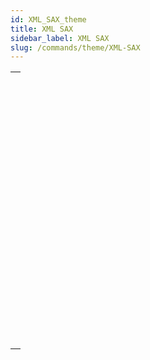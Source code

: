 ```yaml
---
id: XML_SAX_theme
title: XML SAX
sidebar_label: XML SAX
slug: /commands/theme/XML-SAX
---
```


|                                                                                                                                           |
| ----------------------------------------------------------------------------------------------------------------------------------------- |
| [<!-- INCLUDE #_command_.SAX ADD PROCESSING INSTRUCTION.Syntax -->](../../commands-legacy/sax-add-processing-instruction.md)<br/>         |
| [<!-- INCLUDE #_command_.SAX ADD XML CDATA.Syntax -->](../../commands-legacy/sax-add-xml-cdata.md)<br/>                                   |
| [<!-- INCLUDE #_command_.SAX ADD XML COMMENT.Syntax -->](../../commands-legacy/sax-add-xml-comment.md)<br/>                               |
| [<!-- INCLUDE #_command_.SAX ADD XML DOCTYPE.Syntax -->](../../commands-legacy/sax-add-xml-doctype.md)<br/>                               |
| [<!-- INCLUDE #_command_.SAX ADD XML ELEMENT VALUE.Syntax -->](../../commands-legacy/sax-add-xml-element-value.md)<br/>                   |
| [<!-- INCLUDE #_command_.SAX CLOSE XML ELEMENT.Syntax -->](../../commands-legacy/sax-close-xml-element.md)<br/>                           |
| [<!-- INCLUDE #_command_.SAX GET XML CDATA.Syntax -->](../../commands-legacy/sax-get-xml-cdata.md)<br/>                                   |
| [<!-- INCLUDE #_command_.SAX GET XML COMMENT.Syntax -->](../../commands-legacy/sax-get-xml-comment.md)<br/>                               |
| [<!-- INCLUDE #_command_.SAX GET XML DOCUMENT VALUES.Syntax -->](../../commands-legacy/sax-get-xml-document-values.md)<br/>               |
| [<!-- INCLUDE #_command_.SAX GET XML ELEMENT.Syntax -->](../../commands-legacy/sax-get-xml-element.md)<br/>                               |
| [<!-- INCLUDE #_command_.SAX GET XML ELEMENT VALUE.Syntax -->](../../commands-legacy/sax-get-xml-element-value.md)<br/>                   |
| [<!-- INCLUDE #_command_.SAX GET XML ENTITY.Syntax -->](../../commands-legacy/sax-get-xml-entity.md)<br/>                                 |
| [<!-- INCLUDE #_command_.SAX Get XML node.Syntax -->](../../commands-legacy/sax-get-xml-node.md)<br/>                                     |
| [<!-- INCLUDE #_command_.SAX GET XML PROCESSING INSTRUCTION.Syntax -->](../../commands-legacy/sax-get-xml-processing-instruction.md)<br/> |
| [<!-- INCLUDE #_command_.SAX OPEN XML ELEMENT.Syntax -->](../../commands-legacy/sax-open-xml-element.md)<br/>                             |
| [<!-- INCLUDE #_command_.SAX OPEN XML ELEMENT ARRAYS.Syntax -->](../../commands-legacy/sax-open-xml-element-arrays.md)<br/>               |
| [<!-- INCLUDE #_command_.SAX SET XML DECLARATION.Syntax -->](../../commands-legacy/sax-set-xml-declaration.md)<br/>                       |
